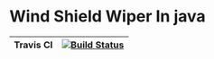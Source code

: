 # Wind Shield Wiper In java


 Travis CI   | [![Build Status](https://travis-ci.org/rutujar/wsw_java.svg?branch=master)](https://travis-ci.org/rutujar/wsw_java)
------------ | -------------

